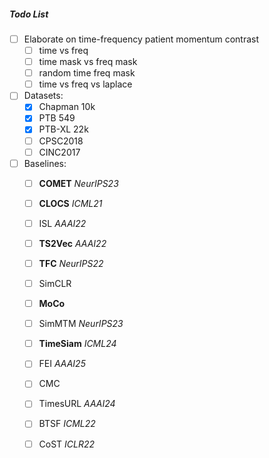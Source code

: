 ##### Todo List

- [ ] Elaborate on time-frequency patient momentum contrast
    - [ ] time vs freq
    - [ ] time mask vs freq mask
    - [ ] random time freq mask
    - [ ] time vs freq vs laplace

- [ ] Datasets:
    - [x] Chapman 10k
    - [x] PTB 549
    - [x] PTB-XL 22k
    - [ ] CPSC2018
    - [ ] CINC2017

- [ ] Baselines:
    - [ ] **COMET** *NeurIPS23*
    - [ ] **CLOCS** *ICML21*
    - [ ] ISL *AAAI22*
    - [ ] **TS2Vec** *AAAI22*
    - [ ] **TFC** *NeurIPS22*
    - [ ] SimCLR
    - [ ] **MoCo**
    - [ ] SimMTM *NeurIPS23*
    - [ ] **TimeSiam** *ICML24*
    - [ ] FEI *AAAI25*
    - [ ] CMC
    - [ ] TimesURL *AAAI24*
    - [ ] BTSF *ICML22*
    - [ ] CoST *ICLR22*


